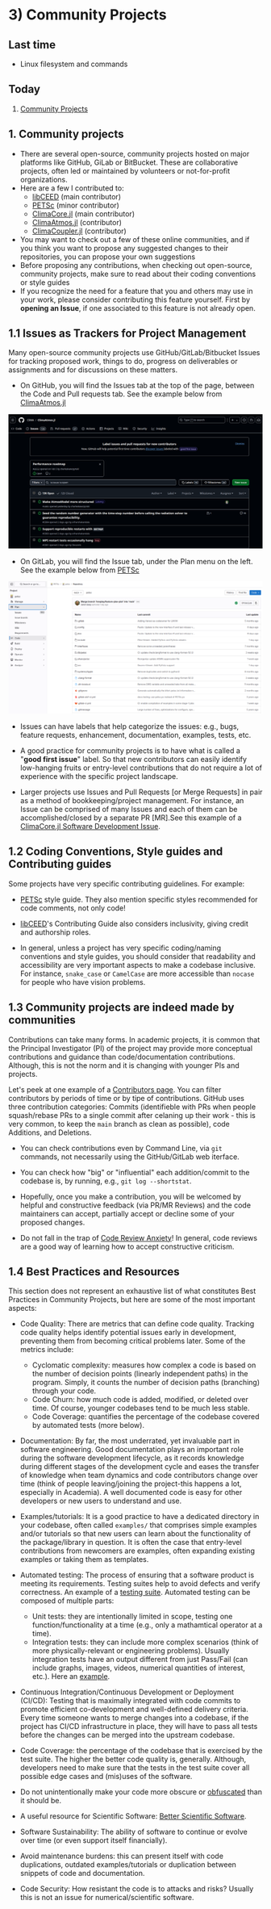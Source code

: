 # 3) Community Projects

## Last time

* Linux filesystem and commands

## Today

1. [Community Projects](#community-projects)

## 1. Community projects

* There are several open-source, community projects hosted on major platforms like GitHub, GiLab or BitBucket. These are collaborative projects, often led or maintained by volunteers or not-for-profit organizations.
* Here are a few I contributed to:
  - [libCEED](https://github.com/CEED/libCEED) (main contributor)
  - [PETSc](https://gitlab.com/petsc/petsc) (minor contributor)
  - [ClimaCore.jl](https://github.com/CliMA/ClimaCore.jl) (main contributor)
  - [ClimaAtmos.jl](https://github.com/CliMA/ClimaAtmos.jl/) (contributor)
  - [ClimaCoupler.jl](https://github.com/CliMA/ClimaCoupler.jl/) (contributor)
* You may want to check out a few of these online communities, and if you think you want to propose any suggested changes to their repositories, you can propose your own suggestions
* Before proposing any contributions, when checking out open-source, community projects, make sure to read about their coding conventions or style guides
* If you recognize the need for a feature that you and others may use in your work, please consider contributing this feature yourself. First by **opening an Issue**, if one associated to this feature is not already open.

## 1.1 Issues as Trackers for Project Management

Many open-source community projects use GitHub/GitLab/Bitbucket Issues for tracking proposed work, things to do, progress on deliverables or assignments and for discussions on these matters.

- On GitHub, you will find the Issues tab at the top of the page, between the Code and Pull requests tab. See the example below from [ClimaAtmos.jl](https://github.com/CliMA/ClimaAtmos.jl/)

![ClimaAtmos Issues](../img/ClimaAtmos_Issues.png)

- On GitLab, you will find the Issue tab, under the Plan menu on the left. See the example below from [PETSc](https://gitlab.com/petsc/petsc)

![PETSc Issues](../img/PETSc_Issues.png)

- Issues can have labels that help categorize the issues: e.g., bugs, feature requests, enhancement, documentation, examples, tests, etc.

- A good practice for community projects is to have what is called a "**good first issue**" label. So that new contributors can easily identify low-hanging fruits or entry-level contributions that do not require a lot of experience with the specific project landscape.

- Larger projects use Issues and Pull Requests [or Merge Requests] in pair as a method of bookkeeping/project management. For instance, an Issue can be comprised of many Issues and each of them can be accomplished/closed by a separate PR [MR].See this example of a [ClimaCore.jl Software Development Issue](https://github.com/CliMA/ClimaCore.jl/issues/974).

## 1.2 Coding Conventions, Style guides and Contributing guides
Some projects have very specific contributing guidelines. For example:

* [PETSc](https://petsc.org/main/developers/style/) style guide. They also mention specific styles recommended for code comments, not only code!

* [libCEED](https://libceed.org/en/latest/CONTRIBUTING/)'s Contributing Guide also considers inclusivity, giving credit and authorship roles.

* In general, unless a project has very specific coding/naming conventions and style guides, you should consider that readability and accessibility are very important aspects to make a codebase inclusive. For instance, `snake_case` or `CamelCase` are more accessible than `nocase` for people who have vision problems.

## 1.3 Community projects are indeed made by communities

Contributions can take many forms. In academic projects, it is common that the Principal Investigator (PI) of the project may provide more conceptual contributions and guidance than code/documentation contributions. Although, this is not the norm and it is changing with younger PIs and projects.

Let's peek at one example of a [Contributors page](https://github.com/CliMA/ClimaCore.jl/graphs/contributors). You can filter contributors by periods of time or by tipe of contributions. GitHub uses three contribution categories: Commits (identifieble with PRs when people squash/rebase PRs to a single commit after celaning up their work - this is very common, to keep the `main` branch as clean as possible), code Additions, and Deletions.

- You can check contributions even by Command Line, via `git` commands, not necessarily using the GitHub/GitLab web iterface.

- You can check how "big" or "influential" each addition/commit to the codebase is, by running, e.g., `git log --shortstat`.

- Hopefully, once you make a contribution, you will be welcomed by helpful and constructive feedback (via PR/MR Reviews) and the code maintainers can accept, partially accept or decline some of your proposed changes.

- Do not fall in the trap of [Code Review Anxiety](https://osf.io/preprints/psyarxiv/8k5a4)! In general, code reviews are a good way of learning how to accept constructive criticism.

## 1.4 Best Practices and Resources

This section does not represent an exhaustive list of what constitutes Best Practices in Community Projects, but here are some of the most important aspects:

* Code Quality: There are metrics that can define code quality. Tracking code quality helps identify potential issues early in development, preventing them from becoming critical problems later. Some of the metrics include:
  - Cyclomatic complexity: measures how complex a code is based on the number of decision points (linearly independent paths) in the program. Simply, it counts the number of decision paths (branching) through your code.
  - Code Churn: how much code is added, modified, or deleted over time. Of course, younger codebases tend to be much less stable.
  - Code Coverage: quantifies the percentage of the codebase covered by automated tests (more below).

* Documentation: By far, the most underrated, yet invaluable part in software engineering. Good documentation plays an important role during the software development lifecycle, as it records knowledge during different stages of the development cycle and eases the transfer of knowledge when team dynamics and code contributors change over time (think of people leaving/joining the project-this happens a lot, especially in Academia). A well documented code is easy for other developers or new users to understand and use.

* Examples/tutorials: It is a good practice to have a dedicated directory in your codebase, often called `examples/` that comprises simple examples and/or tutorials so that new users can learn about the functionality of the package/library in question. It is often the case that entry-level contributions from newcomers are examples, often expanding existing examples or taking them as templates.

* Automated testing: The process of ensuring that a software product is meeting its requirements. Testing suites help to avoid defects and verify correctness. An example of a [testing suite](https://gitlab.com/libceed/libCEED/-/pipelines/1497542437). Automated testing can be composed of multiple parts:
  - Unit tests: they are intentionally limited in scope, testing one function/functionality at a time (e.g., only a mathamtical operator at a time).
  - Integration tests: they can include more complex scenarios (think of more physically-relevant or engineering problems). Usually integration tests have an output different from just Pass/Fail (can include graphs, images, videos, numerical quantities of interest, etc.). Here an [example](https://buildkite.com/clima/climacore-ci/builds/4543#0192929b-eec3-4163-90dc-b4943dff69d5).

* Continuous Integration/Continuous Development or Deployment (CI/CD): Testing that is maximally integrated with code commits to promote efficient co-development and well-defined delivery criteria. Every time someone wants to merge changes into a codebase, if the project has CI/CD infrastructure in place, they will have to pass all tests before the changes can be merged into the upstream codebase.

* Code Coverage: the percentage of the codebase that is exercised by the test suite. The higher the better code quality is, generally. Although, developers need to make sure that the tests in the test suite cover all possible edge cases and (mis)uses of the software.

* Do not unintentionally make your code more obscure or [obfuscated](https://en.wikipedia.org/wiki/Obfuscation_(software)) than it should be.

* A useful resource for Scientific Software: [Better Scientific Software](https://bssw.io/).

* Software Sustainability: The ability of software to continue or evolve over time (or even support itself financially).

* Avoid maintenance burdens: this can present itself with code duplications, outdated examples/tutorials or duplication between snippets of code and documentation.

* Code Security: How resistant the code is to attacks and risks? Usually this is not an issue for numerical/scientific software.


